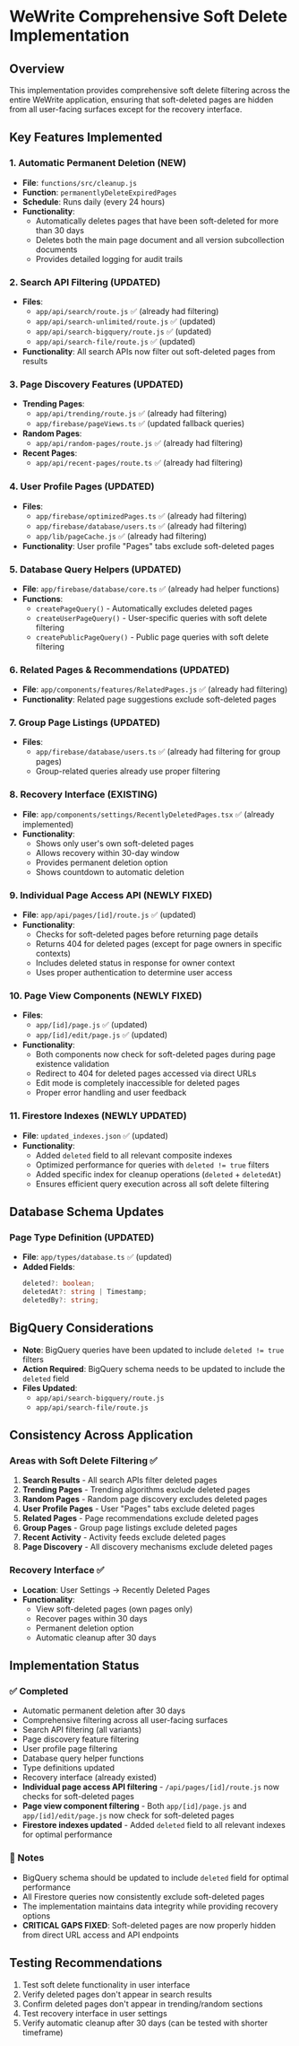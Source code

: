# WeWrite Comprehensive Soft Delete Implementation

## Overview
This implementation provides comprehensive soft delete filtering across the entire WeWrite application, ensuring that soft-deleted pages are hidden from all user-facing surfaces except for the recovery interface.

## Key Features Implemented

### 1. Automatic Permanent Deletion (NEW)
- **File**: `functions/src/cleanup.js`
- **Function**: `permanentlyDeleteExpiredPages`
- **Schedule**: Runs daily (every 24 hours)
- **Functionality**: 
  - Automatically deletes pages that have been soft-deleted for more than 30 days
  - Deletes both the main page document and all version subcollection documents
  - Provides detailed logging for audit trails

### 2. Search API Filtering (UPDATED)
- **Files**: 
  - `app/api/search/route.js` ✅ (already had filtering)
  - `app/api/search-unlimited/route.js` ✅ (updated)
  - `app/api/search-bigquery/route.js` ✅ (updated)
  - `app/api/search-file/route.js` ✅ (updated)
- **Functionality**: All search APIs now filter out soft-deleted pages from results

### 3. Page Discovery Features (UPDATED)
- **Trending Pages**: 
  - `app/api/trending/route.js` ✅ (already had filtering)
  - `app/firebase/pageViews.ts` ✅ (updated fallback queries)
- **Random Pages**: 
  - `app/api/random-pages/route.js` ✅ (already had filtering)
- **Recent Pages**: 
  - `app/api/recent-pages/route.ts` ✅ (already had filtering)

### 4. User Profile Pages (UPDATED)
- **Files**:
  - `app/firebase/optimizedPages.ts` ✅ (already had filtering)
  - `app/firebase/database/users.ts` ✅ (already had filtering)
  - `app/lib/pageCache.js` ✅ (already had filtering)
- **Functionality**: User profile "Pages" tabs exclude soft-deleted pages

### 5. Database Query Helpers (UPDATED)
- **File**: `app/firebase/database/core.ts` ✅ (already had helper functions)
- **Functions**: 
  - `createPageQuery()` - Automatically excludes deleted pages
  - `createUserPageQuery()` - User-specific queries with soft delete filtering
  - `createPublicPageQuery()` - Public page queries with soft delete filtering

### 6. Related Pages & Recommendations (UPDATED)
- **File**: `app/components/features/RelatedPages.js` ✅ (already had filtering)
- **Functionality**: Related page suggestions exclude soft-deleted pages

### 7. Group Page Listings (UPDATED)
- **Files**:
  - `app/firebase/database/users.ts` ✅ (already had filtering for group pages)
  - Group-related queries already use proper filtering

### 8. Recovery Interface (EXISTING)
- **File**: `app/components/settings/RecentlyDeletedPages.tsx` ✅ (already implemented)
- **Functionality**:
  - Shows only user's own soft-deleted pages
  - Allows recovery within 30-day window
  - Provides permanent deletion option
  - Shows countdown to automatic deletion

### 9. Individual Page Access API (NEWLY FIXED)
- **File**: `app/api/pages/[id]/route.js` ✅ (updated)
- **Functionality**:
  - Checks for soft-deleted pages before returning page details
  - Returns 404 for deleted pages (except for page owners in specific contexts)
  - Includes deleted status in response for owner context
  - Uses proper authentication to determine user access

### 10. Page View Components (NEWLY FIXED)
- **Files**:
  - `app/[id]/page.js` ✅ (updated)
  - `app/[id]/edit/page.js` ✅ (updated)
- **Functionality**:
  - Both components now check for soft-deleted pages during page existence validation
  - Redirect to 404 for deleted pages accessed via direct URLs
  - Edit mode is completely inaccessible for deleted pages
  - Proper error handling and user feedback

### 11. Firestore Indexes (NEWLY UPDATED)
- **File**: `updated_indexes.json` ✅ (updated)
- **Functionality**:
  - Added `deleted` field to all relevant composite indexes
  - Optimized performance for queries with `deleted != true` filters
  - Added specific index for cleanup operations (`deleted` + `deletedAt`)
  - Ensures efficient query execution across all soft delete filtering

## Database Schema Updates

### Page Type Definition (UPDATED)
- **File**: `app/types/database.ts` ✅ (updated)
- **Added Fields**:
  ```typescript
  deleted?: boolean;
  deletedAt?: string | Timestamp;
  deletedBy?: string;
  ```

## BigQuery Considerations
- **Note**: BigQuery queries have been updated to include `deleted != true` filters
- **Action Required**: BigQuery schema needs to be updated to include the `deleted` field
- **Files Updated**: 
  - `app/api/search-bigquery/route.js`
  - `app/api/search-file/route.js`

## Consistency Across Application

### Areas with Soft Delete Filtering ✅
1. **Search Results** - All search APIs filter deleted pages
2. **Trending Pages** - Trending algorithms exclude deleted pages
3. **Random Pages** - Random page discovery excludes deleted pages
4. **User Profile Pages** - User "Pages" tabs exclude deleted pages
5. **Related Pages** - Page recommendations exclude deleted pages
6. **Group Pages** - Group page listings exclude deleted pages
7. **Recent Activity** - Activity feeds exclude deleted pages
8. **Page Discovery** - All discovery mechanisms exclude deleted pages

### Recovery Interface ✅
- **Location**: User Settings → Recently Deleted Pages
- **Functionality**: 
  - View soft-deleted pages (own pages only)
  - Recover pages within 30 days
  - Permanent deletion option
  - Automatic cleanup after 30 days

## Implementation Status

### ✅ Completed
- Automatic permanent deletion after 30 days
- Comprehensive filtering across all user-facing surfaces
- Search API filtering (all variants)
- Page discovery feature filtering
- User profile page filtering
- Database query helper functions
- Type definitions updated
- Recovery interface (already existed)
- **Individual page access API filtering** - `/api/pages/[id]/route.js` now checks for soft-deleted pages
- **Page view component filtering** - Both `app/[id]/page.js` and `app/[id]/edit/page.js` now check for soft-deleted pages
- **Firestore indexes updated** - Added `deleted` field to all relevant indexes for optimal performance

### 📝 Notes
- BigQuery schema should be updated to include `deleted` field for optimal performance
- All Firestore queries now consistently exclude soft-deleted pages
- The implementation maintains data integrity while providing recovery options
- **CRITICAL GAPS FIXED**: Soft-deleted pages are now properly hidden from direct URL access and API endpoints

## Testing Recommendations
1. Test soft delete functionality in user interface
2. Verify deleted pages don't appear in search results
3. Confirm deleted pages don't appear in trending/random sections
4. Test recovery interface in user settings
5. Verify automatic cleanup after 30 days (can be tested with shorter timeframe)

